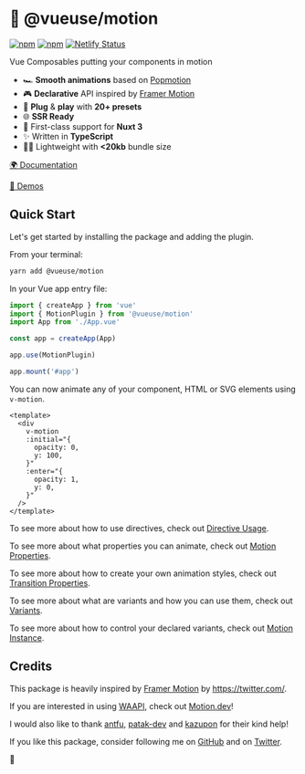 # 🤹 @vueuse/motion

[![npm](https://img.shields.io/npm/v/@vueuse/motion.svg)](https://www.npmjs.com/package/@vueuse/motion)
[![npm](https://img.shields.io/npm/dm/@vueuse/motion.svg)](https://npm-stat.com/charts.html?package=@vueuse/motion)
[![Netlify Status](https://api.netlify.com/api/v1/badges/ab1db459-8420-4bc6-9fac-2bc247fa2385/deploy-status)](https://app.netlify.com/sites/vueuse-motion/deploys)

Vue Composables putting your components in motion

- 🏎 **Smooth animations** based on [Popmotion](https://popmotion.io/)
- 🎮 **Declarative** API inspired by [Framer Motion](https://www.framer.com/motion/)
- 🚀 **Plug** & **play** with **20+ presets**
- 🌐 **SSR Ready**
- 🚚 First-class support for **Nuxt 3**
- ✨ Written in **TypeScript**
- 🏋️‍♀️ Lightweight with **<20kb** bundle size

[🌍 Documentation](https://motion.vueuse.org)

[👀 Demos](https://vueuse-motion-demo.netlify.app)

## Quick Start

Let's get started by installing the package and adding the plugin.

From your terminal:

```bash
yarn add @vueuse/motion
```

In your Vue app entry file:

```javascript
import { createApp } from 'vue'
import { MotionPlugin } from '@vueuse/motion'
import App from './App.vue'

const app = createApp(App)

app.use(MotionPlugin)

app.mount('#app')
```

You can now animate any of your component, HTML or SVG elements using `v-motion`.

```vue
<template>
  <div
    v-motion
    :initial="{
      opacity: 0,
      y: 100,
    }"
    :enter="{
      opacity: 1,
      y: 0,
    }"
  />
</template>
```

To see more about how to use directives, check out [Directive Usage](https://motion.vueuse.org/features/directive-usage).

To see more about what properties you can animate, check out [Motion Properties](https://motion.vueuse.org/features/motion-properties).

To see more about how to create your own animation styles, check out [Transition Properties](https://motion.vueuse.org/features/transition-properties).

To see more about what are variants and how you can use them, check out [Variants](https://motion.vueuse.org/features/variants).

To see more about how to control your declared variants, check out [Motion Instance](https://motion.vueuse.org/features/motion-instance).

## Credits

This package is heavily inspired by [Framer Motion](https://www.framer.com/motion/) by https://twitter.com/.

If you are interested in using [WAAPI](https://developer.mozilla.org/fr/docs/Web/API/Web_Animations_API), check out [Motion.dev](https://motion.dev/)!

I would also like to thank [antfu](https://github.com/antfu), [patak-dev](https://github.com/patak-dev) and [kazupon](https://github.com/kazupon) for their kind help!

If you like this package, consider following me on [GitHub](https://github.com/Tahul) and on [Twitter](https://twitter.com/yaeeelglx).

👋
